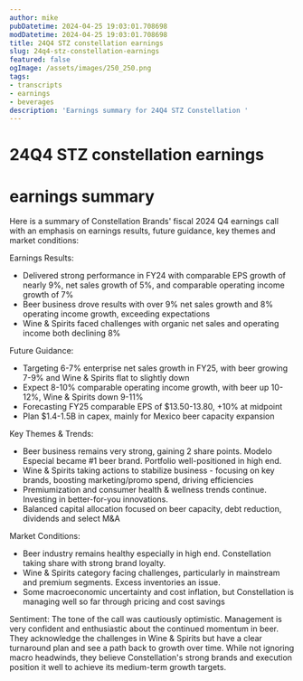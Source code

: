 ```yaml
---
author: mike
pubDatetime: 2024-04-25 19:03:01.708698
modDatetime: 2024-04-25 19:03:01.708698
title: 24Q4 STZ constellation earnings
slug: 24q4-stz-constellation-earnings
featured: false
ogImage: /assets/images/250_250.png
tags:
- transcripts
- earnings
- beverages
description: 'Earnings summary for 24Q4 STZ Constellation '
---
```

# 24Q4 STZ constellation earnings

# earnings summary
Here is a summary of Constellation Brands' fiscal 2024 Q4 earnings call with an emphasis on earnings results, future guidance, key themes and market conditions:

Earnings Results:
- Delivered strong performance in FY24 with comparable EPS growth of nearly 9%, net sales growth of 5%, and comparable operating income growth of 7% 
- Beer business drove results with over 9% net sales growth and 8% operating income growth, exceeding expectations
- Wine & Spirits faced challenges with organic net sales and operating income both declining 8% 

Future Guidance:
- Targeting 6-7% enterprise net sales growth in FY25, with beer growing 7-9% and Wine & Spirits flat to slightly down 
- Expect 8-10% comparable operating income growth, with beer up 10-12%, Wine & Spirits down 9-11%
- Forecasting FY25 comparable EPS of $13.50-13.80, +10% at midpoint
- Plan $1.4-1.5B in capex, mainly for Mexico beer capacity expansion

Key Themes & Trends:
- Beer business remains very strong, gaining 2 share points. Modelo Especial became #1 beer brand. Portfolio well-positioned in high end.
- Wine & Spirits taking actions to stabilize business - focusing on key brands, boosting marketing/promo spend, driving efficiencies 
- Premiumization and consumer health & wellness trends continue. Investing in better-for-you innovations.
- Balanced capital allocation focused on beer capacity, debt reduction, dividends and select M&A

Market Conditions:
- Beer industry remains healthy especially in high end. Constellation taking share with strong brand loyalty. 
- Wine & Spirits category facing challenges, particularly in mainstream and premium segments. Excess inventories an issue.
- Some macroeconomic uncertainty and cost inflation, but Constellation is managing well so far through pricing and cost savings

Sentiment: The tone of the call was cautiously optimistic. Management is very confident and enthusiastic about the continued momentum in beer. They acknowledge the challenges in Wine & Spirits but have a clear turnaround plan and see a path back to growth over time. While not ignoring macro headwinds, they believe Constellation's strong brands and execution position it well to achieve its medium-term growth targets.